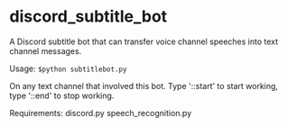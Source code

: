 # discord_subtitle_bot
A Discord subtitle bot that can transfer voice channel speeches into text channel messages.

Usage:
``$python subtitlebot.py``

On any text channel that involved this bot. Type '::start' to start working, type '::end' to stop working.

Requirements:
discord.py
speech_recognition.py
